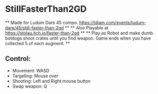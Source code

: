 ﻿# StillFasterThan2GD
 
 ** Made for Ludum Dare 45 compo. https://ldjam.com/events/ludum-dare/45/still-faster-than-2gd **
 ** Also Playable at https://stolau.itch.io/faster-than-2gd **
 ** Play as Robot and make dumb botdogs shoot crates until you find weapon.
Game ends when you have collected 5 of each augment. **
 
 ## Control:
 - Movement: WASD
 - Targeting: Mouse over
 - Shooting: Left and Right mouse button
 - Swap weapon: Q
